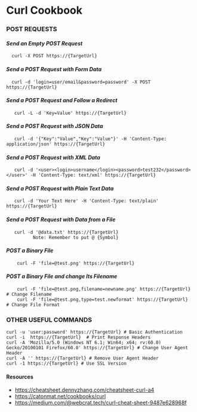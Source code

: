 # Curl Cookbook
### POST REQUESTS
   #### *Send an Empty POST Request* 
      curl -X POST https://{TargetUrl}
   #### *Send a POST Request with Form Data*
      curl -d 'login=user/email&password=password' -X POST https://{TargetUrl}
   #### *Send a POST Request and Follow a Redirect*
       curl -L -d 'Key=Value' https://{TargetUrl}
   #### *Send a POST Request with JSON Data*
       curl -d '{"Key":"Value","Key":"Value"}' -H 'Content-Type: application/json' https://{TargetUrl}
   #### *Send a POST Request with XML Data*
       curl -d '<user><login>username</login><password>test232</password></user>' -H 'Content-Type: text/xml' https://{TargetUrl}
   #### *Send a POST Request with Plain Text Data*
       curl -d 'Your Text Here' -H 'Content-Type: text/plain' https://{TargetUrl}
   #### *Send a POST Request with Data from a File*
       curl -d '@data.txt' https://{TargetUrl} 
              Note: Remember to put @ {Symbol}                   
   #### *POST a Binary File*
        curl -F 'file=@test.png' https://{TargetUrl}
   #### *POST a Binary File and change Its Filename*
        curl -F 'file=@test.png,filename=newname.png' https://{TargetUrl} # Change Filename
        curl -F 'file=@test.png,type=test.newformat' https://{TargetUrl}  # Change File Format
 ### OTHER USEFUL COMMANDS
    curl -u 'user:password' https://{TargetUrl} # Basic Authentication
    curl -i  https://{TargetUrl}  # Print Response Headers
    curl -A 'Mozilla/5.0 (Windows NT 6.1; Win64; x64; rv:60.0) Gecko/20100101 Firefox/60.0' https://{TargetUrl} # Change User Agent Header
    curl -A '' https://{TargetUrl} # Remove User Agent Header
    curl -1 https://{TargetUrl} # Use SSL Version
    
#### Resources
  - https://cheatsheet.dennyzhang.com/cheatsheet-curl-a4
  - https://catonmat.net/cookbooks/curl
  - https://medium.com/@webcrat.tech/curl-cheat-sheet-9487e628968f
